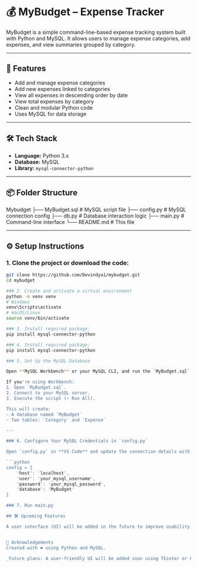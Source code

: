 # 💰 MyBudget – Expense Tracker

MyBudget is a simple command-line-based expense tracking system built with Python and MySQL. It allows users to manage expense categories, add expenses, and view summaries grouped by category.

---

## 🚀 Features

- Add and manage expense categories
- Add new expenses linked to categories
- View all expenses in descending order by date
- View total expenses by category
- Clean and modular Python code
- Uses MySQL for data storage

---

## 🛠️ Tech Stack

- **Language:** Python 3.x
- **Database:** MySQL
- **Library:** `mysql-connector-python`

---

## 📦 Folder Structure

Mybudget
├── MyBudget.sql # MySQL script file
├── config.py # MySQL connection config
├── db.py # Database interaction logic
├── main.py # Command-line interface
└── README.md # This file


---

## ⚙️ Setup Instructions

### 1. Clone the project or download the code:

```bash
git clone https://github.com/Devindya1/mybudget.git
cd mybudget

### 2. Create and activate a virtual environment 
python -m venv venv
# Windows
venv\Scripts\activate
# macOS/Linux
source venv/bin/activate

### 3. Install required package:
pip install mysql-connector-python

### 4. Install required package:
pip install mysql-connector-python

### 5. Set Up the MySQL Database

Open **MySQL Workbench** or your MySQL CLI, and run the `MyBudget.sql` script to create the required database and tables.

If you're using Workbench:
1. Open `MyBudget.sql`.
2. Connect to your MySQL server.
3. Execute the script (⚡ Run All).

This will create:
- A database named `MyBudget`
- Two tables: `Category` and `Expense`

---

### 6. Configure Your MySQL Credentials in `config.py`

Open `config.py` in **VS Code** and update the connection details with your MySQL username and password:

```python
config = {
    'host': 'localhost',
    'user': 'your_mysql_username',
    'password': 'your_mysql_password',
    'database': 'MyBudget'
}

### 7. Run main.py 

## 🛠️ Upcoming Features

A user interface (UI) will be added in the future to improve usability — either as a simple desktop GUI using Tkinter or a web-based interface using Flask.


🙌 Acknowledgements
Created with ❤️ using Python and MySQL.

_Future plans: A user-friendly UI will be added soon using Tkinter or Flask._
